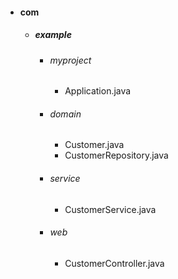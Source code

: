 * #### com
    * ##### example
        * ###### myproject
            * Application.java
        * ###### domain
            * Customer.java
            * CustomerRepository.java
        * ###### service
            * CustomerService.java 
        * ###### web
            * CustomerController.java